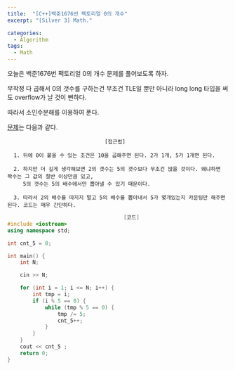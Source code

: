```yaml
---
title:  "[C++]백준1676번 팩토리얼 0의 개수"
excerpt: "[Silver 3] Math."

categories:
  - Algorithm
tags:
  - Math
---
```

오늘은 백준1676번 팩토리얼 0의 개수 문제를 풀어보도록 하자. 

무작정 다 곱해서 0의 갯수를 구하는건 무조건 TLE일 뿐만 아니라 long long 타입을 써도 overflow가 날 것이 뻔하다.

따라서 소인수분해를 이용하여 푼다.

[문제](https://www.acmicpc.net/problem/1676)는 다음과 같다.


                                   [접근법]

      1. 뒤에 0이 붙을 수 있는 조건은 10을 곱해주면 된다. 2가 1개, 5가 1개면 된다.
      
      2. 하지만 더 깊게 생각해보면 2의 갯수는 5의 갯수보다 무조건 많을 것이다. 왜냐하면 짝수는 그 값의 절반 이상만큼 있고,
         5의 갯수는 5의 배수에서만 뽑아낼 수 있기 때문이다.

      3. 따라서 2의 배수를 따지지 말고 5의 배수를 뽑아내서 5가 몇개있는지 카운팅만 해주면 된다. 코드는 매우 간단하다.
      
      

```c++
                                     [코드]
#include <iostream>
using namespace std;

int cnt_5 = 0;

int main() {
	int N;

	cin >> N;

	for (int i = 1; i <= N; i++) {
		int tmp = i;
		if (i % 5 == 0) {
			while (tmp % 5 == 0) {
				tmp /= 5;
				cnt_5++;
			}
		}
	}
	cout << cnt_5 ;
	return 0;
}
```
